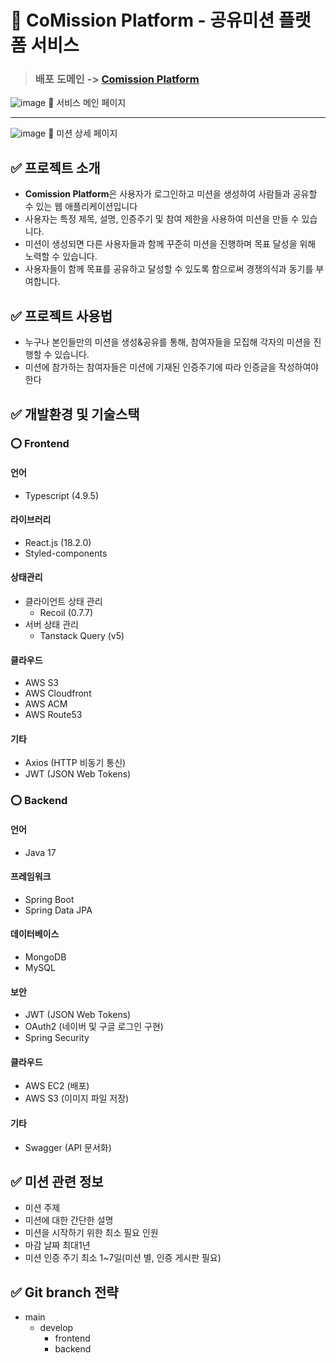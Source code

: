 # 📝 CoMission Platform - 공유미션 플랫폼 서비스
> ### 배포 도메인 -> [Comission Platform](https://comission-platform.shop) 
![image](https://github.com/chany0ng/progress-tracker/assets/91418544/372df2a6-61ac-47e7-8c3c-465d441c7d70)
🔺 서비스 메인 페이지


---


![image](https://github.com/chany0ng/progress-tracker/assets/91418544/88a990c2-48be-4e29-9afe-75a30ff7e253)
🔺 미션 상세 페이지



## ✅ 프로젝트 소개
- **Comission Platform**은 사용자가 로그인하고 미션을 생성하여 사람들과 공유할 수 있는 웹 애플리케이션입니다
- 사용자는 특정 제목, 설명, 인증주기 및 참여 제한을 사용하여 미션을 만들 수 있습니다.
- 미션이 생성되면 다른 사용자들과 함께 꾸준히 미션을 진행하며 목표 달성을 위해 노력할 수 있습니다.
- 사용자들이 함께 목표를 공유하고 달성할 수 있도록 함으로써 경쟁의식과 동기를 부여합니다.


## ✅ 프로젝트 사용법
- 누구나 본인들만의 미션을 생성&공유를 통해, 참여자들을 모집해 각자의 미션을 진행할 수 있습니다.
- 미션에 참가하는 참여자들은 미션에 기재된 인증주기에 따라 인증글을 작성하여야 한다

## ✅ 개발환경 및 기술스택

### ⭕ Frontend
#### 언어
- Typescript (4.9.5)

#### 라이브러리
- React.js (18.2.0)
- Styled-components

#### 상태관리
* 클라이언트 상태 관리
  - Recoil (0.7.7)
* 서버 상태 관리
  - Tanstack Query (v5)

#### 클라우드
- AWS S3
- AWS Cloudfront
- AWS ACM
- AWS Route53

#### 기타
- Axios (HTTP 비동기 통신)
- JWT (JSON Web Tokens)

### ⭕ Backend
#### 언어
- Java 17

#### 프레임워크
- Spring Boot
- Spring Data JPA

#### 데이터베이스
- MongoDB
- MySQL

#### 보안
- JWT (JSON Web Tokens)
- OAuth2 (네이버 및 구글 로그인 구현)
- Spring Security

#### 클라우드
- AWS EC2 (배포)
- AWS S3 (이미지 파일 저장)

#### 기타
- Swagger (API 문서화)

## ✅ 미션 관련 정보
- 미션 주제
- 미션에 대한 간단한 설명
- 미션을 시작하기 위한 최소 필요 인원
- 마감 날짜 최대1년
- 미션 인증 주기 최소 1~7일(미션 별, 인증 게시판 필요)

## ✅ Git branch 전략
- main
  - develop
      - frontend
      - backend
